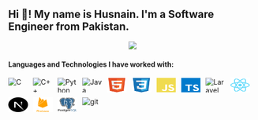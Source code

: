 <h2 align="left">Hi 👋! My name is Husnain. I'm a Software Engineer from Pakistan.</h2>
<div align="center">
    <img src="https://github-profile-summary-cards.vercel.app/api/cards/profile-details?username=Husnain192&theme=monokai" />
  <!--     <img height="180em" src="https://github-readme-stats.vercel.app/api?username=Husnain192&show_icons=true&theme=monokai&include_all_commits=true&count_private=true" /> -->

<!--     <img height="180em" src="https://github-readme-stats.vercel.app/api/top-langs/?username=Husnain192&layout=compact&langs_count=7&theme=monokai" /> -->
</div>

<h4 align="left">Languages and Technologies I have worked with:</h4> 
<div style="display: flex; flex-wrap: wrap; gap: 10px;">
    <img align="center" alt="C" height="30" width="40" src="https://cdn.jsdelivr.net/gh/devicons/devicon@latest/icons/c/c-original.svg" />
    <img align="center" alt="C++" height="30" width="40" src="https://cdn.jsdelivr.net/gh/devicons/devicon@latest/icons/cplusplus/cplusplus-original.svg" />
    <img align="center" alt="Python" height="30" width="40" align="center" alt="Python" height="30" width="40" src="https://cdn.jsdelivr.net/gh/devicons/devicon@latest/icons/python/python-original.svg">
    <img align="center" alt="Java" height="30" width="40" src="https://cdn.jsdelivr.net/gh/devicons/devicon@latest/icons/java/java-original-wordmark.svg" />
    <img align="center" alt="HTML5" height="30" width="40" src="https://raw.githubusercontent.com/devicons/devicon/master/icons/html5/html5-original.svg">
    <img align="center" alt="CSS3" height="30" width="40" src="https://raw.githubusercontent.com/devicons/devicon/master/icons/css3/css3-original.svg">
    <img align="center" alt="JavaScript" height="30" width="40" src="https://raw.githubusercontent.com/devicons/devicon/master/icons/javascript/javascript-plain.svg">
    <img align="center" alt="TypeScript" height="30" width="40" src="https://raw.githubusercontent.com/devicons/devicon/master/icons/typescript/typescript-plain.svg">
    <img align="center" alt="Laravel" height="30" width="40" src="https://cdn.jsdelivr.net/gh/devicons/devicon@latest/icons/laravel/laravel-original.svg" />
    <img align="center" alt="React" height="30" width="40" src="https://raw.githubusercontent.com/devicons/devicon/master/icons/react/react-original.svg">
    <img align="center" alt="Next.js" height="30" width="40" src="https://raw.githubusercontent.com/devicons/devicon/master/icons/nextjs/nextjs-original.svg">
    <img align="center" alt="Firebase" height="30" width="40" src="https://github.com/devicons/devicon/blob/master/icons/firebase/firebase-plain-wordmark.svg">
    <img align="center" alt="PostgreSQL" height="30" width="40" src="https://raw.githubusercontent.com/devicons/devicon/master/icons/postgresql/postgresql-original-wordmark.svg">
    <img align="center" alt="git" height="30" width="40" src="https://cdn.jsdelivr.net/gh/devicons/devicon@latest/icons/git/git-original-wordmark.svg">
</div>
